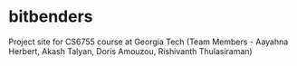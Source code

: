 # bitbenders
Project site for CS6755 course at Georgia Tech (Team Members - Aayahna Herbert, Akash Talyan, Doris Amouzou, Rishivanth Thulasiraman)
